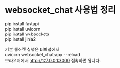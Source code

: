 # websocket_chat 사용법 정리

pip install fastapi<br>
pip install uvicorn<br>
pip install websockets<br>
pip install jinja2<br>

기본 웹소켓 실행은 터미널에서<br>
uvicorn websocket_chat:app --reload <br>
브라우저에서 http://127.0.0.1:8000 접속하면 됩니다.
